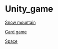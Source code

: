 # Unity_game

[Snow mountain]()

[Card game](https://www.youtube.com/watch?v=yAjjCez1G9Y&ab_channel=%E5%A7%9C%E5%91%88%E8%AB%AD)

[Space]()
